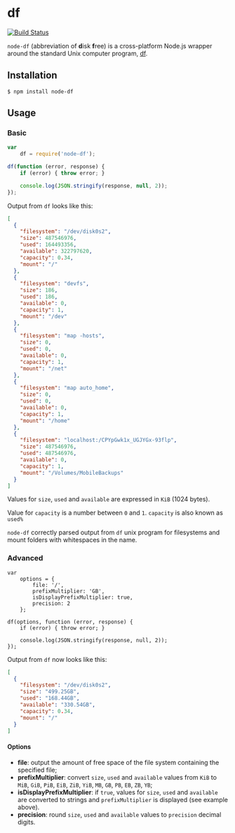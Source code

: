 # df

[![Build Status](https://travis-ci.org/adriano-di-giovanni/node-df.svg?branch=master)](https://travis-ci.org/adriano-di-giovanni/node-df)

`node-df` (abbreviation of **d**isk **f**ree) is a cross-platform Node.js wrapper around the standard Unix computer program, [df](http://en.wikipedia.org/wiki/Df_(Unix)).

## Installation

```
$ npm install node-df
```

## Usage

### Basic

```javascript
var
    df = require('node-df');

df(function (error, response) {
    if (error) { throw error; }

    console.log(JSON.stringify(response, null, 2));
});
```

Output from `df` looks like this:

```json
[
  {
    "filesystem": "/dev/disk0s2",
    "size": 487546976,
    "used": 164493356,
    "available": 322797620,
    "capacity": 0.34,
    "mount": "/"
  },
  {
    "filesystem": "devfs",
    "size": 186,
    "used": 186,
    "available": 0,
    "capacity": 1,
    "mount": "/dev"
  },
  {
    "filesystem": "map -hosts",
    "size": 0,
    "used": 0,
    "available": 0,
    "capacity": 1,
    "mount": "/net"
  },
  {
    "filesystem": "map auto_home",
    "size": 0,
    "used": 0,
    "available": 0,
    "capacity": 1,
    "mount": "/home"
  },
  {
    "filesystem": "localhost:/CPYpGwk1x_UGJYGx-93flp",
    "size": 487546976,
    "used": 487546976,
    "available": 0,
    "capacity": 1,
    "mount": "/Volumes/MobileBackups"
  }
]
```

Values for `size`, `used` and `available` are expressed in `KiB` (1024 bytes).

Value for `capacity` is a number between `0` and `1`. `capacity` is also known as `used%`

`node-df` correctly parsed output from `df` unix program for filesystems and mount folders with whitespaces in the name.

### Advanced

```
var
    options = {
        file: '/',
        prefixMultiplier: 'GB',
        isDisplayPrefixMultiplier: true,
        precision: 2
    };

df(options, function (error, response) {
    if (error) { throw error; }

    console.log(JSON.stringify(response, null, 2));
});
```

Output from `df` now looks like this:

```json
[
  {
    "filesystem": "/dev/disk0s2",
    "size": "499.25GB",
    "used": "168.44GB",
    "available": "330.54GB",
    "capacity": 0.34,
    "mount": "/"
  }
]
```

#### Options

* **file**: output the amount of free space of the file system containing the specified file;
* **prefixMultiplier**: convert `size`, `used` and `available` values from `KiB` to `MiB`, `GiB`, `PiB`, `EiB`, `ZiB`, `YiB`, `MB`, `GB`, `PB`, `EB`, `ZB`, `YB`;
* **isDisplayPrefixMultiplier**: if `true`, values for `size`, `used` and `available` are converted to strings and `prefixMultiplier` is displayed (see example above).
* **precision**: round `size`, `used` and `available` values to `precision` decimal digits.
